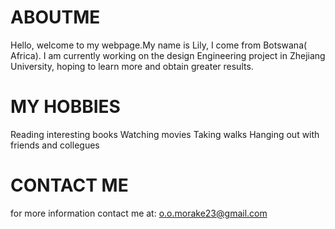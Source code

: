 # ABOUTME
Hello, welcome to my webpage.My name is Lily, I come from Botswana( Africa). I am currently working on the design Engineering project in Zhejiang University, hoping to learn more and obtain greater results.                                                                                       
# MY HOBBIES
Reading interesting books
Watching movies
Taking walks
Hanging out with friends and collegues 

# CONTACT ME
for more information contact me at:
o.o.morake23@gmail.com
